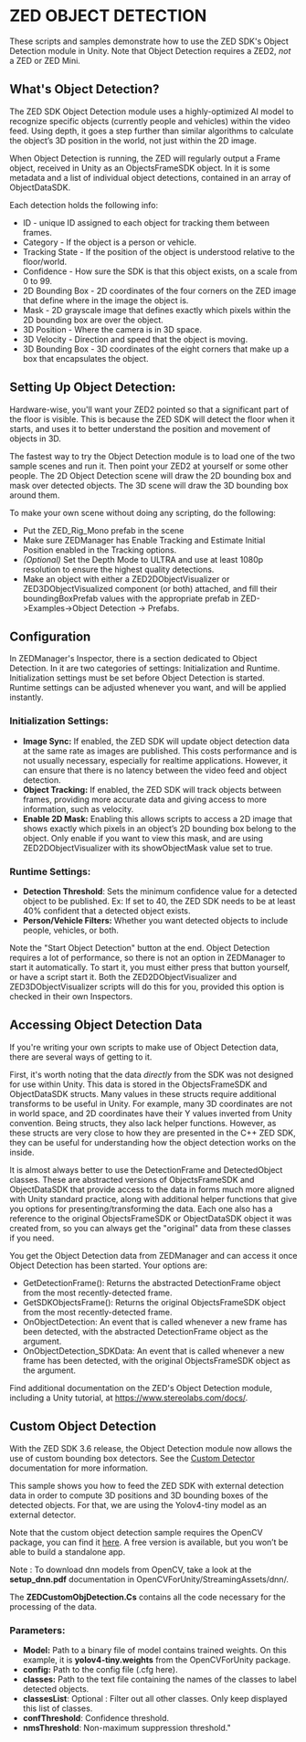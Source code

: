 # ZED OBJECT DETECTION

These scripts and samples demonstrate how to use the ZED SDK's Object Detection module in Unity. Note that Object Detection requires a ZED2, *not* a ZED or ZED Mini.


## What's Object Detection?

The ZED SDK Object Detection module uses a highly-optimized AI model to recognize specific objects (currently people and vehicles) within the video feed. Using depth, it goes a step further than similar algorithms to calculate the object’s 3D position in the world, not just within the 2D image.

When Object Detection is running, the ZED will regularly output a Frame object, received in Unity as an ObjectsFrameSDK object. In it is some metadata and a list of individual object detections, contained
in an array of ObjectDataSDK.

Each detection holds the following info:

- ID - unique ID assigned to each object for tracking them between frames.
- Category - If the object is a person or vehicle.
- Tracking State - If the position of the object is understood relative to the floor/world.
- Confidence - How sure the SDK is that this object exists, on a scale from 0 to 99.
- 2D Bounding Box - 2D coordinates of the four corners on the ZED image that define where in the image the object is.
- Mask - 2D grayscale image that defines exactly which pixels within the 2D bounding box are over the object.
- 3D Position - Where the camera is in 3D space.
- 3D Velocity - Direction and speed that the object is moving.
- 3D Bounding Box - 3D coordinates of the eight corners that make up a box that encapsulates the object.


## Setting Up Object Detection:

Hardware-wise, you'll want your ZED2 pointed so that a significant part of the floor is visible. This is because the ZED SDK will detect the floor when it starts, and uses it to better understand the position and movement of objects in 3D.

The fastest way to try the Object Detection module is to load one of the two sample scenes and run it. Then point your ZED2 at yourself or some other people. The 2D Object Detection scene will draw the 2D bounding box and mask over detected objects. The 3D scene will draw the 3D bounding box around them.

To make your own scene without doing any scripting, do the following:

- Put the ZED_Rig_Mono prefab in the scene
- Make sure ZEDManager has Enable Tracking and Estimate Initial Position enabled in the Tracking options.
- *(Optional)* Set the Depth Mode to ULTRA and use at least 1080p resolution to ensure the highest quality detections.
- Make an object with either a ZED2DObjectVisualizer or ZED3DObjectVisualized component (or both) attached, and fill their boundingBoxPrefab values with the appropriate prefab in ZED->Examples->Object Detection -> Prefabs.


## Configuration

In ZEDManager's Inspector, there is a section dedicated to Object Detection. In it are two categories of settings: Initialization and Runtime. Initialization settings must be set before Object Detection is started. Runtime settings can be adjusted whenever you want, and will be applied instantly.

### Initialization Settings:

- **Image Sync:** If enabled, the ZED SDK will update object detection data at the same rate as images are published. This costs performance and is not usually necessary, especially for realtime applications. However, it can ensure that there is no latency between the video feed and object detection.
- **Object Tracking:** If enabled, the ZED SDK will track objects between frames, providing more accurate data and giving access to more information, such as velocity.
- **Enable 2D Mask:** Enabling this allows scripts to access a 2D image that shows exactly which pixels in an object’s 2D bounding box belong to the object. Only enable if you want to view this mask, and are using ZED2DObjectVisualizer with its showObjectMask value set to true.

### Runtime Settings:

- **Detection Threshold**: Sets the minimum confidence value for a detected object to be published. Ex: If set to 40, the ZED SDK needs to be at least 40% confident that a detected object exists.
- **Person/Vehicle Filters:** Whether you want detected objects to include people, vehicles, or both.

Note the "Start Object Detection" button at the end. Object Detection requires a lot of performance, so there is not an option in ZEDManager to start it automatically. To start it, you must either press that button yourself, or have a script start it. Both the ZED2DObjectVisualizer and ZED3DObjectVisualizer scripts will do this for you, provided this option is checked in their own Inspectors.


## Accessing Object Detection Data

If you're writing your own scripts to make use of Object Detection data, there are several ways of getting to it.

First, it's worth noting that the data *directly* from the SDK was not designed for use within Unity. This data is stored in the ObjectsFrameSDK and ObjectDataSDK structs. Many values in these structs require additional transforms to be useful in Unity. For example, many 3D coordinates are not in world space, and 2D coordinates have their Y values inverted from Unity convention. Being structs, they also lack helper functions. However, as these structs are very close to how they are presented in the C++ ZED SDK, they can be useful for understanding how the object detection works on the inside.

It is almost always better to use the DetectionFrame and DetectedObject classes. These are abstracted versions of ObjectsFrameSDK and ObjectDataSDK that provide access to the data in forms much more aligned with Unity standard practice, along with additional helper functions that give you options for presenting/transforming the data. Each one also has a reference to the original ObjectsFrameSDK or ObjectDataSDK object it was created from, so you can always get the "original" data from these classes if you need.

You get the Object Detection data from ZEDManager and can access it once Object Detection has been started. Your options are:

- GetDetectionFrame(): Returns the abstracted DetectionFrame object from the most recently-detected frame.
- GetSDKObjectsFrame(): Returns the original ObjectsFrameSDK object from the most recently-detected frame.
- OnObjectDetection: An event that is called whenever a new frame has been detected, with the abstracted DetectionFrame object as the argument.
- OnObjectDetection_SDKData: An event that is called whenever a new frame has been detected, with the original ObjectsFrameSDK object as the argument.

Find additional documentation on the ZED's Object Detection module, including a Unity tutorial, at https://www.stereolabs.com/docs/.


## Custom Object Detection

With the ZED SDK 3.6 release, the Object Detection module now allows the use of custom bounding box detectors. See the [Custom Detector](https://www.stereolabs.com/docs/object-detection/custom-od/) documentation for more information.

This sample shows you how to feed the ZED SDK with external detection data in order to compute 3D positions and 3D bounding boxes of the detected objects.
For that, we are using the Yolov4-tiny model as an external detector.

Note that the custom object detection sample requires the OpenCV package, you can find it [here](https://assetstore.unity.com/packages/tools/integration/opencv-for-unity-21088).
A free version is available, but you won’t be able to build a standalone app.

Note : To download dnn models from OpenCV, take a look at the **setup_dnn.pdf** documentation in OpenCVForUnity/StreamingAssets/dnn/.

The **ZEDCustomObjDetection.Cs** contains all the code necessary for the processing of the data.

### Parameters:

- **Model:** Path to a binary file of model contains trained weights. On this example, it is **yolov4-tiny.weights** from the OpenCVForUnity package.
- **config:** Path to the config file (.cfg here).
- **classes:** Path to the text file containing the names of the classes to label detected objects.
- **classesList**: Optional : Filter out all other classes. Only keep displayed this list of classes.
- **confThreshold**: Confidence threshold.
- **nmsThreshold**: Non-maximum suppression threshold."


